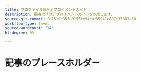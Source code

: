 ```yaml
---
title: プロファイル統合デプロイメントガイド
description: 顧客向けのデプロイメントガイドを作成します。
source-git-commit: fe7519c35fb9155ce54cad85941c887f15881a38
workflow-type: tm+mt
source-wordcount: '14'
ht-degree: 0%

---
```



# 記事のプレースホルダー

